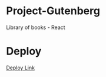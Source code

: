 # Project-Gutenberg
Library of books -  React

# Deploy

[Deploy Link](https://sweet-sunburst-48dcf7.netlify.app/)
